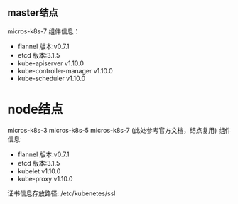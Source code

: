## master结点
micros-k8s-7
组件信息：
* flannel 版本:v0.7.1
* etcd 版本:3.1.5
* kube-apiserver v1.10.0
* kube-controller-manager v1.10.0
* kube-scheduler v1.10.0

# node结点
micros-k8s-3
micros-k8s-5
micros-k8s-7 (此处参考官方文档，结点复用)
组件信息:
* flannel 版本:v0.7.1
* etcd 版本:3.1.5
* kubelet v1.10.0
* kube-proxy v1.10.0

证书信息存放路径:
/etc/kubenetes/ssl